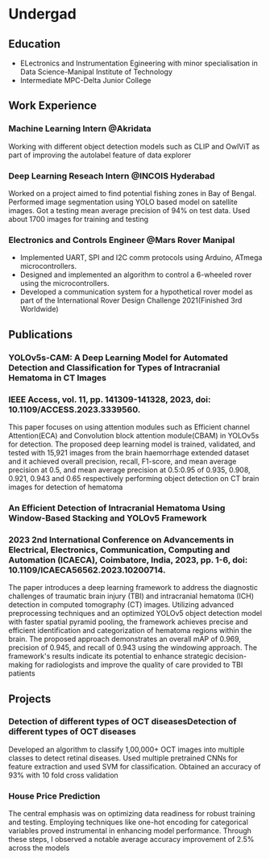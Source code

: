 # Undergad 
## Education 
  * ELectronics and Instrumentation Egineering with minor specialisation in Data Science-Manipal Institute of Technology
  * Intermediate MPC-Delta Junior College
## Work Experience
   ### Machine Learning Intern @Akridata
   Working with different object detection models such as CLIP and OwlViT as part of improving the autolabel feature of data explorer 
   ### Deep Learning Reseach Intern @INCOIS Hyderabad
   Worked on a project aimed to find potential fishing zones in Bay of Bengal. Performed image segmentation using YOLO based model on satellite    images. Got a testing mean average precision of 94% on test data. Used about 1700 images for training and testing
   ### Electronics and Controls Engineer @Mars Rover Manipal
   * Implemented UART, SPI and I2C comm protocols using Arduino, ATmega microcontrollers.
   * Designed and implemented an algorithm to control a 6-wheeled rover using the microcontrollers.
   * Developed a communication system for a hypothetical rover model as part of the International Rover Design Challenge 2021(Finished  3rd Worldwide)
## Publications
 ### YOLOv5s-CAM: A Deep Learning Model for Automated Detection and Classification for Types of Intracranial Hematoma in CT Images
 ### IEEE Access, vol. 11, pp. 141309-141328, 2023, doi: 10.1109/ACCESS.2023.3339560.
   This paper focuses on using attention modules such as Efficient channel Attention(ECA) and Convolution block attention module(CBAM) in YOLOv5s for detection. The proposed deep learning model is trained, validated, and tested with 15,921 images from the brain haemorrhage extended dataset and it achieved overall precision, recall, F1-score, and mean average precision at 0.5, and mean average precision at 0.5:0.95 of 0.935, 0.908, 0.921, 0.943 and 0.65 respectively performing object detection on CT brain images for detection of hematoma
 ### An Efficient Detection of Intracranial Hematoma Using Window-Based Stacking and YOLOv5 Framework 
 ### 2023 2nd International Conference on Advancements in Electrical, Electronics, Communication, Computing and Automation (ICAECA), Coimbatore, India, 2023, pp. 1-6, doi: 10.1109/ICAECA56562.2023.10200714.
   The paper introduces a deep learning framework to address the diagnostic challenges of traumatic brain injury (TBI) and intracranial hematoma (ICH) detection in computed tomography (CT) images. Utilizing advanced preprocessing techniques and an optimized YOLOv5 object detection model with faster spatial pyramid pooling, the framework achieves precise and efficient identification and categorization of hematoma regions within the brain. The proposed approach demonstrates an overall mAP of 0.969, precision of 0.945, and recall of 0.943 using the windowing approach. The framework's results indicate its potential to enhance strategic decision-making for radiologists and improve the quality of care provided to TBI patients
## Projects
  ### Detection of different types of OCT diseasesDetection of different types of OCT diseases
  Developed an algorithm to classify 1,00,000+ OCT images into multiple classes to detect retinal diseases. Used multiple pretrained CNNs for feature extraction and used SVM for classification. Obtained an accuracy of 93% with 10 fold cross validation
 ### House Price Prediction
 The central emphasis was on optimizing data readiness for robust
training and testing. Employing techniques like one-hot encoding for
categorical variables proved instrumental in enhancing model
performance. Through these steps, I observed a notable average
accuracy improvement of 2.5% across the models
